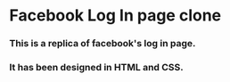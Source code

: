# Facebook Log In page clone
### This is a replica of facebook's log in page.
### It has been designed in HTML and CSS.